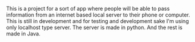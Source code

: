This is a project for a sort of app where people will be able to pass information from an internet based local server to their phone or computer.
This is still in development and for testing and development sake I'm using only localhost type server.
The server is made in python.
And the rest is made in Java.
